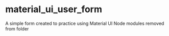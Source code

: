 # material_ui_user_form
A simple form created to practice using Material UI
Node modules removed from folder
